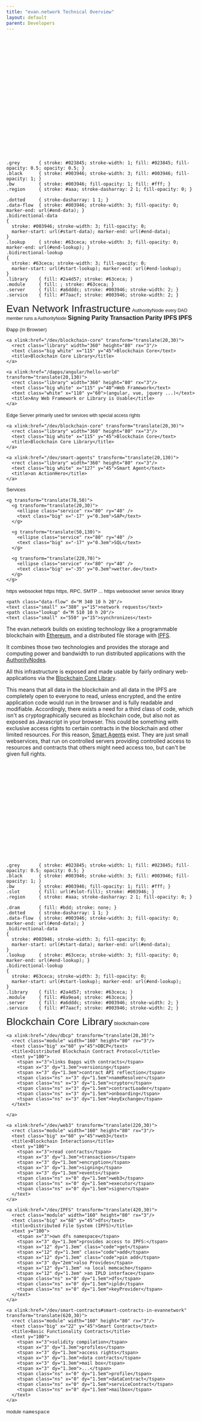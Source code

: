 ```yaml
---
title: "evan.network Technical Overview"
layout: default
parent: Developers
---
```


<svg id="evan.network" version="1.1" width="100%" viewBox="0 0 1000 620" xmlns="http://www.w3.org/2000/svg" xmlns:xlink="http://www.w3.org/1999/xlink">
  <defs>
    <marker id="start-data" style="stroke: #003946; fill: #003946;" viewBox="0 0 10 10" refX="10" refY="5" markerUnits="strokeWidth" markerWidth="4" markerHeight="3" orient="auto">
      <path d="M 0 5 L 10 10 L 10 0 z"/>
    </marker>
    <marker id="end-data" style="stroke: #003946; fill: #003946;" viewBox="0 0 10 10" refX="0" refY="5" markerUnits="strokeWidth" markerWidth="4" markerHeight="3" orient="auto">
      <path d="M 0 0 L 10 5 L 0 10 z"/>
    </marker>
    <marker id="start-lookup" style="stroke: #63ceca; fill: #63ceca;" viewBox="0 0 10 10" refX="10" refY="5" markerUnits="strokeWidth" markerWidth="4" markerHeight="3" orient="auto">
      <path d="M 0 5 L 10 10 L 10 0 z"/>
    </marker>
    <marker id="end-lookup" style="stroke: #63ceca; fill: #63ceca;" viewBox="0 0 10 10" refX="0" refY="5" markerUnits="strokeWidth" markerWidth="4" markerHeight="3" orient="auto">
      <path d="M 0 0 L 10 5 L 0 10 z"/>
    </marker>
  </defs>
  <style type="text/css">
    text        { font: 10pt "PT Sans", Helvetica, Arial, sans-serif; stroke: #003946; fill: #003946; }
    text.big    { font-size: 12pt; font-weight: bold; stroke-width: 0;}
    text.small  { font-size: 9pt; }
    text.bold   { font-weight: bold; }
    text.white  { stroke: #fff; stroke-width: 1; fill: #fff; }
    a           { cursor: pointer; }


    .grey       { stroke: #023845; stroke-width: 1; fill: #023845; fill-opacity: 0.5; opacity: 0.5; }
    .black      { stroke: #003946; stroke-width: 3; fill: #003946; fill-opacity: 1; }
    .bw         { stroke: #003946; fill-opacity: 1; fill: #fff; }
    .region     { stroke: #aaa; stroke-dasharray: 2 1; fill-opacity: 0; }

    .dotted     { stroke-dasharray: 1 1; }
    .data-flow  { stroke: #003946; stroke-width: 3; fill-opacity: 0; marker-end: url(#end-data); }
    .bidirectional-data
    {
      stroke: #003946; stroke-width: 3; fill-opacity: 0;
      marker-start: url(#start-data); marker-end: url(#end-data);
    }
    .lookup     { stroke: #63ceca; stroke-width: 3; fill-opacity: 0; marker-end: url(#end-lookup); }
    .bidirectional-lookup
    {
      stroke: #63ceca; stroke-width: 3; fill-opacity: 0;
      marker-start: url(#start-lookup); marker-end: url(#end-lookup);
    }
    .library    { fill: #2a4d57; stroke: #63ceca; }
    .module     { fill: ; stroke: #63ceca; }
    .server     { fill: #a6dddc; stroke: #003946; stroke-width: 2; }
    .service    { fill: #f7aacf; stroke: #003946; stroke-width: 2; }

  </style>

  <text x="350" y="20" style="font-size: 20pt;">Evan Network Infrastructure</text>
  <g transform="translate(0,80)">
    <title>evan.network AuthorityNodes</title>
    <rect class="bw dotted" width="410" height="240" transform="translate(15,-15)"/>
    <rect class="bw dotted" width="410" height="240" transform="translate(10,-10)"/>
    <rect class="bw dotted" width="410" height="240" transform="translate(5,-5)"/>
    <rect class="bw dotted" width="410" height="240"/>
    <rect class="bw dotted" width="410" height="240"/>
    <a xlink:href="/doc/authoritynode">
      <text x="160" y="20">AuthorityNode</text>
    </a>
    <text class="grey small" x="70" y="230">every DAO member runs a AuthorityNode</text>
    <a xlink:href="/dev/blockchain" transform="translate(20,30)">
      <rect class="server" width="160" height="80" rx="3"/>
      <text class="big" x="50" y="38">
        <tspan>Signing</tspan>
        <tspan x="70" dx="-0.75em" dy="1em">Parity</tspan>
      </text>
      <title>AuthorityNode Ethereum Client</title>
    </a>
    <a xlink:href="/dev/blockchain" transform="translate(220,130)">
      <rect class="server" width="160" height="80" rx="3"/>
      <text class="big" x="52" y="38">
        <tspan x="35">Transaction</tspan>
        <tspan x="70" dx="-0.75em" dy="1em">Parity</tspan>
      </text>
      <title>AuthorityNode Ethereum Client</title>
    </a>
    <a xlink:href="/dev/ipfs" transform="translate(20,130)">
      <rect class="server" width="160" height="80" rx="3"/>
      <text class="big" x="62" y="45">IPFS</text>
      <title>Redundant Interplanetary File System AuthorityNode</title>
    </a>
    <a xlink:href="/dev/ipfs" transform="translate(220,30)">
      <rect class="server" width="160" height="80" rx="3"/>
      <text class="big" x="62" y="45">IPFS</text>
      <title>Redundant Interplanetary File System AuthorityNode</title>
    </a>
    <path class="bidirectional-lookup" d="M 190 110 l 20 20"/>
    <path class="bidirectional-lookup" d="M 190 130 l 20 -20"/>
  </g>

  <g transform="translate(0,360)">
    <rect class="bw dotted" width="410" height="240"/>
      <title>evan.network Distributed Application</title>
    <a  xlink:href="/dapps/introduction">
      <text x="140" y="20">Ðapp (in Browser)</text>
    </a>

    <a xlink:href="/dev/blockchain-core" transform="translate(20,30)">
      <rect class="library" width="360" height="80" rx="3"/>
      <text class="big white" x="115" y="45">Blockchain Core</text>
      <title>Blockchain Core Library</title>
    </a>

    <a xlink:href="/dapps/angular/hello-world" transform="translate(20,130)">
      <rect class="library" width="360" height="80" rx="3"/>
      <text class="big white" x="115" y="40">Web Framework</text>
      <text class="white" x="110" y="60">(angular, vue, jquery ...)</text>
      <title>Any Web Framework or Library is Usable</title>
    </a>
  </g>

  <g transform="translate(540,80)">
    <rect class="bw dotted" width="410" height="240"/>
    <title>evan.network Web Service</title>
    <a xlink:href="/dev/smart-agents">
      <text x="160" y="20">Edge Server</text>
    </a>
    <text class="grey small" x="45" y="230">primarily used for services with special access rights</text>

    <a xlink:href="/dev/blockchain-core" transform="translate(20,30)">
      <rect class="library" width="360" height="80" rx="3"/>
      <text class="big white" x="115" y="45">Blockchain Core</text>
      <title>Blockchain Core Library</title>
    </a>

    <a xlink:href="/dev/smart-agents" transform="translate(20,130)">
      <rect class="library" width="360" height="80" rx="3"/>
      <text class="big white" x="127" y="45">Smart Agent</text>
      <title>an ActionHero</title>
    </a>
  </g>

  <g transform="translate(540,360)">
    <rect class="bw dotted" width="410" height="240"/>
      <title>Any Normal Webservice</title>
    <a xlink:href="/dev/smart-agents">
      <text x="180" y="20">Services</text>
    </a>

    <g transform="translate(78,50)">
      <g transform="translate(20,30)">
        <ellipse class="service" rx="80" ry="40" />
        <text class="big" x="-17" y="0.3em">SAP</text>
      </g>

      <g transform="translate(50,130)">
        <ellipse class="service" rx="80" ry="40" />
        <text class="big" x="-17" y="0.3em">SQL</text>
      </g>

      <g transform="translate(220,70)">
        <ellipse class="service" rx="80" ry="40" />
        <text class="big" x="-35" y="0.3em">wetter.de</text>
      </g>
    </g>
  </g>

  <g transform="translate(60, 390)">
    <path class="data-flow" d="M 0 0 v -90"/>
    <text class="grey" x="10" y="-45">https</text>
  </g>

  <g transform="translate(320, 390)">
    <path class="data-flow" d="M 0 0 v -90"/>
    <text class="grey" x="10" y="-45">websocket</text>
  </g>


  <g transform="translate(560, 130)">
    <path class="data-flow" d="M 0 0 h -170"/>
    <text class="grey" x="-100" y="-15">https</text>
  </g>

  <g transform="translate(760, 318)">
    <path class="data-flow" d="M 0 0 v 35"/>
    <text class="grey" x="10" y="28">https, RPC, SMTP ...</text>
  </g>

  <g transform="translate(410, 430)">
    <path class="data-flow" d="M 0 0 h 100 v -160 h 40"/>
    <text class="grey" x="42" y="-15">https</text>
  </g>

  <g transform="translate(560, 170)">
    <path class="data-flow" d="M 0 0 h -50 v 60 h -120"/>
    <text class="grey" x="-128" y="45">websocket</text>
  </g>
  <g id="legend" transform="translate(20, 40)">
    <rect class="server" width="20" height="20"/>
    <text class="small" x="30" y="15">server</text>
    <circle class="service" cy="10" cx="120" r="10"/>
    <text class="small" x="140" y="15">service</text>
    <rect class="library" x="230" width="20" height="20"/>
    <text class="small" x="260" y="15">library</text>

    <path class="data-flow" d="M 340 10 h 20"/>
    <text class="small" x="380" y="15">network requests</text>
    <path class="lookup" d="M 510 10 h 20"/>
    <text class="small" x="550" y="15">synchronizes</text>

  </g>
</svg>

The evan.network builds on existing technology like a programmable blockchain with [Ethereum](https://ethereum.org), and a distributed file storage with [IPFS](https://ipfs.io).

It combines those two technologies and provides the storage and computing power and bandwidth to run distributed
applications with the [AuthorityNodes](/doc/authoritynode).

All this infrastructure is exposed and made usable by fairly ordinary web-applications via the [Blockchain Core Library](/dev/blockchain-core).

This means that all data in the blockchain and all data in the IPFS are completely open to everyone to read,
unless encrypted, and the entire application code would run in the browser and is fully readable and modifiable. Accordingly, there exists a need for a third class of code, which isn't as cryptographically secured as blockchain code, but also not as
exposed as Javascript in your browser. This could be something with exclusive access rights to certain contracts in the blockchain and other limited resources. For this reason, [Smart Agents](/dev/smart-agents) exist.
They are just small webservices, that run on controlled servers providing controlled access to resources and contracts that others might need access too, but can't be given full rights.

<svg id="blockchain-core" version="1.1" width="100%" viewBox="0 0 800 400" xmlns="http://www.w3.org/2000/svg" xmlns:xlink="http://www.w3.org/1999/xlink">
  <defs>
    <marker id="start-data" style="stroke: #003946; fill: #003946;" viewBox="0 0 10 10" refX="10" refY="5" markerUnits="strokeWidth" markerWidth="4" markerHeight="3" orient="auto">
      <path d="M 0 5 L 10 10 L 10 0 z"/>
    </marker>
    <marker id="end-data" style="stroke: #003946; fill: #003946;" viewBox="0 0 10 10" refX="0" refY="5" markerUnits="strokeWidth" markerWidth="4" markerHeight="3" orient="auto">
      <path d="M 0 0 L 10 5 L 0 10 z"/>
    </marker>
    <marker id="start-lookup" style="stroke: #63ceca; fill: #63ceca;" viewBox="0 0 10 10" refX="10" refY="5" markerUnits="strokeWidth" markerWidth="4" markerHeight="3" orient="auto">
      <path d="M 0 5 L 10 10 L 10 0 z"/>
    </marker>
    <marker id="end-lookup" style="stroke: #63ceca; fill: #63ceca;" viewBox="0 0 10 10" refX="0" refY="5" markerUnits="strokeWidth" markerWidth="4" markerHeight="3" orient="auto">
      <path d="M 0 0 L 10 5 L 0 10 z"/>
    </marker>
  </defs>
  <style type="text/css">
    a#belt rect { fill: url(#slot-fill); stroke: #003946; }
    text        { font: 10pt "PT Sans", Helvetica, Arial, sans-serif; stroke: #003946; fill: #003946; }
    text.big    { font-size: 12pt; font-weight: bold; }
    text.small  { font-size: 9pt; }
    text.bold   { font-weight: bold; }
    text.white  { stroke: #fff; stroke-width: 1; fill: #fff; }
    text.code,
    tspan.code  { font: 9pt "Courier", monospace; stroke: #003946; fill: #003946; }
    text.ns,
    tspan.ns    { font: 10pt "Courier", monospace; stroke: #ef7fb9; fill: #ef7fb9; }

    .grey       { stroke: #023845; stroke-width: 1; fill: #023845; fill-opacity: 0.5; opacity: 0.5; }
    .black      { stroke: #003946; stroke-width: 3; fill: #003946; fill-opacity: 1; }
    .bw         { stroke: #003946; fill-opacity: 1; fill: #fff; }
    .slot       { fill: url(#slot-fill); stroke: #003946; }
    .region     { stroke: #aaa; stroke-dasharray: 2 1; fill-opacity: 0; }

    .dram       { fill: #bdd; stroke: none; }
    .dotted     { stroke-dasharray: 1 1; }
    .data-flow  { stroke: #003946; stroke-width: 3; fill-opacity: 0; marker-end: url(#end-data); }
    .bidirectional-data
    {
      stroke: #003946; stroke-width: 3; fill-opacity: 0;
      marker-start: url(#start-data); marker-end: url(#end-data);
    }
    .lookup     { stroke: #63ceca; stroke-width: 3; fill-opacity: 0; marker-end: url(#end-lookup); }
    .bidirectional-lookup
    {
      stroke: #63ceca; stroke-width: 3; fill-opacity: 0;
      marker-start: url(#start-lookup); marker-end: url(#end-lookup);
    }
    .library    { fill: #2a4d57; stroke: #63ceca; }
    .module     { fill: #8a9ea4; stroke: #63ceca; }
    .server     { fill: #a6dddc; stroke: #003946; stroke-width: 2; }
    .service    { fill: #f7aacf; stroke: #003946; stroke-width: 2; }

  </style>

  <a xlink:href="https://github.com/evannetwork/api-blockchain-core">
   <text x="240" y="20" style="font-size: 20pt;">Blockchain Core Library</text>
  </a>
  <g transform="translate(0,80)">
    <title>Blockchain Core Library</title>
    <rect class="bw dotted" width="800" height="320"/>
    <a xlink:href="https://github.com/evannetwork/api-blockchain-core">
      <text x="350" y="20">blockchain-core</text>
    </a>
    <text class="grey small" x="76" y="230"></text>

    <a xlink:href="/dev/dbcp" transform="translate(20,30)">
      <rect class="module" width="160" height="80" rx="3"/>
      <text class="big" x="60" y="45">DBCP</text>
      <title>Distributed Blockchain Contract Protocol</title>
      <text y="100">
        <tspan x="3">links Ðapps with contracts</tspan>
        <tspan x="3" dy="1.3em">versioning</tspan>
        <tspan x="3" dy="1.3em">contract API reflection</tspan>
        <tspan class="ns" x="3" dy="1.5em">nameResolver</tspan>
        <tspan class="ns" x="3" dy="1.5em">cryptor</tspan>
        <tspan class="ns" x="3" dy="1.5em">contractLoader</tspan>
        <tspan class="ns" x="3" dy="1.5em">onboarding</tspan>
        <tspan class="ns" x="3" dy="1.5em">keyExchange</tspan>
      </text>

    </a>

    <a xlink:href="/dev/web3" transform="translate(220,30)">
      <rect class="module" width="160" height="80" rx="3"/>
      <text class="big" x="60" y="45">web3</text>
      <title>Blockchain Interactions</title>
      <text y="100">
        <tspan x="3">read contracts</tspan>
        <tspan x="3" dy="1.3em">transactions</tspan>
        <tspan x="3" dy="1.3em">encryption</tspan>
        <tspan x="3" dy="1.3em">signing</tspan>
        <tspan x="3" dy="1.3em">events</tspan>
        <tspan class="ns" x="0" dy="1.5em">web3</tspan>
        <tspan class="ns" x="0" dy="1.5em">executor</tspan>
        <tspan class="ns" x="0" dy="1.5em">signer</tspan>
      </text>
    </a>

    <a xlink:href="/dev/IPFS" transform="translate(420,30)">
      <rect class="module" width="160" height="80" rx="3"/>
      <text class="big" x="68" y="45">dfs</text>
      <title>Distributed File System (IPFS)</title>
      <text y="100">
        <tspan x="3">own dfs namespace</tspan>
        <tspan x="3" dy="1.3em">provides access to IPFS:</tspan>
        <tspan x="12" dy="1.3em" class="code">get</tspan>
        <tspan x="12" dy="1.3em" class="code">add</tspan>
        <tspan x="12" dy="1.3em" class="code">pin add</tspan>
        <tspan x="3" dy="2em">also Provides</tspan>
        <tspan x="12" dy="1.3em" >a local memcache</tspan>
        <tspan x="12" dy="1.3em" >an IPLD interface</tspan>
        <tspan class="ns" x="0" dy="1.5em">dfs</tspan>
        <tspan class="ns" x="0" dy="1.5em">ipld</tspan>
        <tspan class="ns" x="0" dy="1.5em">keyProvider</tspan>
      </text>
    </a>

    <a xlink:href="/dev/smart-contracts#smart-contracts-in-evannetwork" transform="translate(620,30)">
      <rect class="module" width="160" height="80" rx="3"/>
      <text class="big" x="22" y="45">Smart Contracts</text>
      <title>Basic Functionality Contracts</title>
      <text y="100">
        <tspan x="3">solidity compilation</tspan>
        <tspan x="3" dy="1.3em">profiles</tspan>
        <tspan x="3" dy="1.3em">access rights</tspan>
        <tspan x="3" dy="1.3em">data contracts</tspan>
        <tspan x="3" dy="1.3em">mail box</tspan>
        <tspan x="3" dy="1.3em">...</tspan>
        <tspan class="ns" x="0" dy="1.5em">profile</tspan>
        <tspan class="ns" x="0" dy="1.5em">dataContract</tspan>
        <tspan class="ns" x="0" dy="1.5em">serviceContract</tspan>
        <tspan class="ns" x="0" dy="1.5em">mailbox</tspan>
      </text>
    </a>
  </g>

  <g id="legend" transform="translate(20, 40)">
    <rect class="module" width="20" height="20"/>
    <text class="small" x="30" y="15">module</text>
    <text class="ns" x="140" y="15">namespace</text>
    <!--
    <circle class="service" cy="10" cx="120" r="10"/>
    <text class="small" x="140" y="15">service</text>
    <rect class="library" x="230" width="20" height="20"/>
    <text class="small" x="260" y="15">library</text>

    <path class="data-flow" d="M 340 10 h 20"/>
    <text class="small" x="380" y="15">network requests</text>
    <path class="lookup" d="M 510 10 h 20"/>
    <text class="small" x="550" y="15">synchronizes</text>
    -->
  </g>

</svg>

The Blockchain Core Library is the central tool used in all development with evan.network. It is actually a collection of own functionalities and wrappers around third party core functionalities like blockchain transactions and distributed file system operations.

[The full API documentation](https://github.com/evannetwork/api-blockchain-core) shows the actual exposed sub-namespaces in the blockchain core module are slightly more fine-grained.

